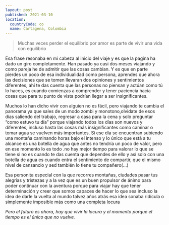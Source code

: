 ```yaml
---
layout: post
published: 2021-03-10
location:
  countryCode: co
  name: Cartagena, Colombia
---
```


> Muchas veces perder el equilibrio por amor es parte de vivir una vida con equilibrio

Esa frase resonaba en mi cabeza al inicio del viaje y es que la pagina ha dado un giro completamente. Han pasado ya casi dos meses viajando y como pareja he de admitir que las cosas cambian. Y es que en parte pierdes un poco de esa individualidad como persona, aprendes que ahora las decisiones que se tomen llevaran dos opiniones y sentimientos diferentes, ahí te das cuenta que las personas no piensan y actúan como tú lo haces, es cuando comienzas a comprender y tener paciencia hacia cosas que para tu punto de vista podrían llegar a ser insignificantes.

Muchos lo han dicho vivir con alguien no es fácil, pero viajando te cambia el panorama ya que sales de un modo zombi y monotono,olvidate de esos días saliendo del trabajo, regresar a casa para la cena y solo preguntar “como estuvo tu día” porque viajando todos los días son nuevos y diferentes, incluso hasta las cosas más insignificantes como caminar o tomar agua se vuelven más importantes. Si ese día se encuentran subiendo una montaña caminando horas bajo el intenso y lo único que está a tu alcance es una botella de agua que antes no tendría un poco de valor, pero en ese momento lo es todo .no hay mejor tiempo para valorar lo que se tiene si no es cuando te das cuenta que dependes de ello y así solo con una botella de agua es cuando entra el sentimiento de compartir, que el mismo nivel de cansancio y sed también lo tiene tu compañero(...)

Esa personita especial con la que recorres montañas, ciudades pasar tus alegrías y tristezas y a la vez que es un buen propulsor de ánimo para poder continuar con la aventura porque para viajar hay que tener determinación y creer que somos capaces de hacer lo que sea incluso la idea de darle la vuelta al mundo talvez años atrás esa idea sonaba ridícula o simplemente imposible más como una completa locura

_Pero el futuro es ahora, hay que vivir la locura y el momento porque el tiempo es el único que no vuelve._
